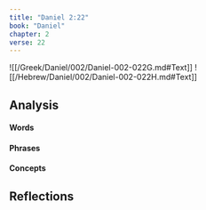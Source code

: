 ```yaml
---
title: "Daniel 2:22"
book: "Daniel"
chapter: 2
verse: 22
---
```

![[/Greek/Daniel/002/Daniel-002-022G.md#Text]]
![[/Hebrew/Daniel/002/Daniel-002-022H.md#Text]]

## Analysis

#### Words

#### Phrases

#### Concepts

## Reflections
